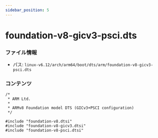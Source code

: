 ```yaml
---
sidebar_position: 5
---
```

# foundation-v8-gicv3-psci.dts

### ファイル情報

- パス: `linux-v6.12/arch/arm64/boot/dts/arm/foundation-v8-gicv3-psci.dts`

### コンテンツ

```dts
/*
 * ARM Ltd.
 *
 * ARMv8 Foundation model DTS (GICv3+PSCI configuration)
 */

#include "foundation-v8.dtsi"
#include "foundation-v8-gicv3.dtsi"
#include "foundation-v8-psci.dtsi"

```
